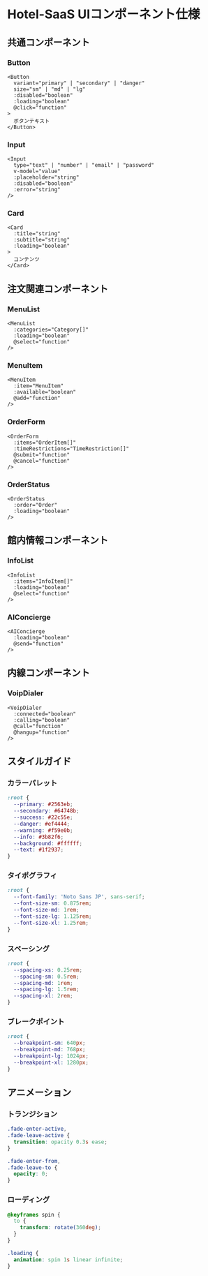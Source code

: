 # Hotel-SaaS UIコンポーネント仕様

## 共通コンポーネント

### Button
```vue
<Button
  variant="primary" | "secondary" | "danger"
  size="sm" | "md" | "lg"
  :disabled="boolean"
  :loading="boolean"
  @click="function"
>
  ボタンテキスト
</Button>
```

### Input
```vue
<Input
  type="text" | "number" | "email" | "password"
  v-model="value"
  :placeholder="string"
  :disabled="boolean"
  :error="string"
/>
```

### Card
```vue
<Card
  :title="string"
  :subtitle="string"
  :loading="boolean"
>
  コンテンツ
</Card>
```

## 注文関連コンポーネント

### MenuList
```vue
<MenuList
  :categories="Category[]"
  :loading="boolean"
  @select="function"
/>
```

### MenuItem
```vue
<MenuItem
  :item="MenuItem"
  :available="boolean"
  @add="function"
/>
```

### OrderForm
```vue
<OrderForm
  :items="OrderItem[]"
  :timeRestrictions="TimeRestriction[]"
  @submit="function"
  @cancel="function"
/>
```

### OrderStatus
```vue
<OrderStatus
  :order="Order"
  :loading="boolean"
/>
```

## 館内情報コンポーネント

### InfoList
```vue
<InfoList
  :items="InfoItem[]"
  :loading="boolean"
  @select="function"
/>
```

### AIConcierge
```vue
<AIConcierge
  :loading="boolean"
  @send="function"
/>
```

## 内線コンポーネント

### VoipDialer
```vue
<VoipDialer
  :connected="boolean"
  :calling="boolean"
  @call="function"
  @hangup="function"
/>
```

## スタイルガイド

### カラーパレット
```css
:root {
  --primary: #2563eb;
  --secondary: #64748b;
  --success: #22c55e;
  --danger: #ef4444;
  --warning: #f59e0b;
  --info: #3b82f6;
  --background: #ffffff;
  --text: #1f2937;
}
```

### タイポグラフィ
```css
:root {
  --font-family: 'Noto Sans JP', sans-serif;
  --font-size-sm: 0.875rem;
  --font-size-md: 1rem;
  --font-size-lg: 1.125rem;
  --font-size-xl: 1.25rem;
}
```

### スペーシング
```css
:root {
  --spacing-xs: 0.25rem;
  --spacing-sm: 0.5rem;
  --spacing-md: 1rem;
  --spacing-lg: 1.5rem;
  --spacing-xl: 2rem;
}
```

### ブレークポイント
```css
:root {
  --breakpoint-sm: 640px;
  --breakpoint-md: 768px;
  --breakpoint-lg: 1024px;
  --breakpoint-xl: 1280px;
}
```

## アニメーション

### トランジション
```css
.fade-enter-active,
.fade-leave-active {
  transition: opacity 0.3s ease;
}

.fade-enter-from,
.fade-leave-to {
  opacity: 0;
}
```

### ローディング
```css
@keyframes spin {
  to {
    transform: rotate(360deg);
  }
}

.loading {
  animation: spin 1s linear infinite;
}
``` 